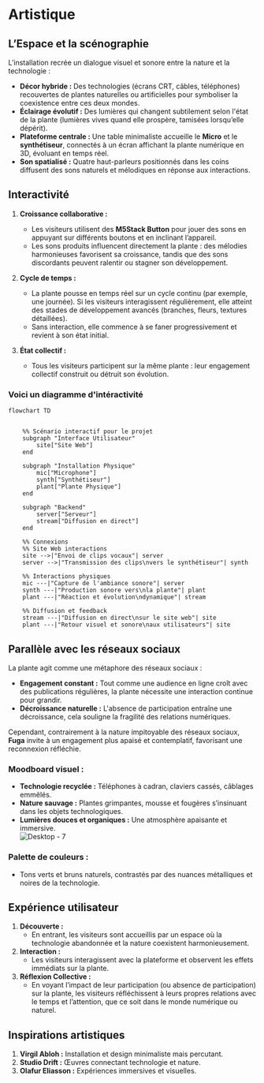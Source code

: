 # Artistique

## **L’Espace et la scénographie**  
L’installation recrée un dialogue visuel et sonore entre la nature et la technologie :  
- **Décor hybride :** Des technologies  (écrans CRT, câbles, téléphones) recouvertes de plantes naturelles ou artificielles pour symboliser la coexistence entre ces deux mondes.  
- **Éclairage évolutif :** Des lumières qui changent subtilement selon l'état de la plante (lumières vives quand elle prospère, tamisées lorsqu’elle dépérit).
- **Plateforme centrale :** Une table minimaliste accueille le **Micro** et le **synthétiseur**, connectés à un écran affichant la plante numérique en 3D, évoluant en temps réel.  
- **Son spatialisé :** Quatre haut-parleurs positionnés dans les coins diffusent des sons naturels et mélodiques en réponse aux interactions.  


## **Interactivité**
1. **Croissance collaborative :**  
   - Les visiteurs utilisent des **M5Stack Button** pour jouer des sons en appuyant sur différents boutons et en inclinant l’appareil.  
   - Les sons produits influencent directement la plante : des mélodies harmonieuses favorisent sa croissance, tandis que des sons discordants peuvent ralentir ou stagner son développement.  

2. **Cycle de temps :**  
   - La plante pousse en temps réel sur un cycle continu (par exemple, une journée). Si les visiteurs interagissent régulièrement, elle atteint des stades de développement avancés (branches, fleurs, textures détaillées).  
   - Sans interaction, elle commence à se faner progressivement et revient à son état initial.  

3. **État collectif :**  
   - Tous les visiteurs participent sur la même plante : leur engagement collectif construit ou détruit son évolution.  

### Voici un diagramme d'intéractivité

````mermaid
flowchart TD


    %% Scénario interactif pour le projet
    subgraph "Interface Utilisateur"
        site["Site Web"]
    end

    subgraph "Installation Physique"
        mic["Microphone"]
        synth["Synthétiseur"]
        plant["Plante Physique"]
    end

    subgraph "Backend"
        server["Serveur"]
        stream["Diffusion en direct"]
    end

    %% Connexions
    %% Site Web interactions
    site -->|"Envoi de clips vocaux"| server
    server -->|"Transmission des clips\nvers le synthétiseur"| synth

    %% Interactions physiques
    mic ---|"Capture de l'ambiance sonore"| server
    synth ---|"Production sonore vers\nla plante"| plant
    plant ---|"Réaction et évolution\ndynamique"| stream

    %% Diffusion et feedback
    stream ---|"Diffusion en direct\nsur le site web"| site
    plant ---|"Retour visuel et sonore\naux utilisateurs"| site
````

## **Parallèle avec les réseaux sociaux**  
La plante agit comme une métaphore des réseaux sociaux :  
- **Engagement constant :** Tout comme une audience en ligne croît avec des publications régulières, la plante nécessite une interaction continue pour grandir.  
- **Décroissance naturelle :** L'absence de participation entraîne une décroissance, cela souligne la fragilité des relations numériques.  

Cependant, contrairement à la nature impitoyable des réseaux sociaux, **Fuga** invite à un engagement plus apaisé et contemplatif, favorisant une reconnexion réfléchie.  

### **Moodboard visuel :**  
- **Technologie recyclée :** Téléphones à cadran, claviers cassés, câblages emmêlés.  
- **Nature sauvage :** Plantes grimpantes, mousse et fougères s’insinuant dans les objets technologiques.  
- **Lumières douces et organiques :** Une atmosphère apaisante et immersive.  
![Desktop - 7](https://github.com/user-attachments/assets/c227bdaf-f4ad-4990-aaf6-a99df4f355b2)


### **Palette de couleurs :**  
- Tons verts et bruns naturels, contrastés par des nuances métalliques et noires de la technologie.


## **Expérience utilisateur**  
1. **Découverte :**  
   - En entrant, les visiteurs sont accueillis par un espace où la technologie abandonnée et la nature coexistent harmonieusement.  
2. **Interaction :**  
   - Les visiteurs interagissent avec la plateforme et observent les effets immédiats sur la plante.  
3. **Réflexion Collective :**  
   - En voyant l’impact de leur participation (ou absence de participation) sur la plante, les visiteurs réfléchissent à leurs propres relations avec le temps et l’attention, que ce soit dans le monde numérique ou naturel.  


## **Inspirations artistiques**
1. **Virgil Abloh :** Installation et design minimaliste mais percutant.  
2. **Studio Drift :** Œuvres connectant technologie et nature.  
3. **Olafur Eliasson :** Expériences immersives et visuelles.  


